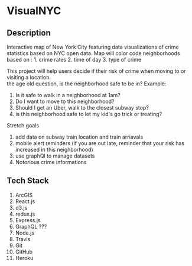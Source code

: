 # VisualNYC

## Description

Interactive map of New York City featuring data visualizations of crime statistics based on NYC open data.
  Map will color code neighborhoods based on :
    1. crime rates
    2. time of day
    3. type of crime
   
 This project will help users decide if their risk of crime when moving to or visiting a location.  
 the age old question, is the neighborhood safe to be in?  Example:
 
  1. Is it safe to walk in a neighborhood at 1am?
  2. Do I want to move to this neighborhood?
  3. Should I get an Uber, walk to the closest subway stop?
  4. is this neighborhood safe to let my kid's go trick or treating?
  
  Stretch goals
  1. add data on subway train location and train arriavals
  2. mobile alert reminders (if you are out late, reminder that your risk has increased in this neighborhood)
  3. use graphQl to manage datasets
  4. Notorious crime informations
  
  
  ## Tech Stack
  
  1. ArcGIS
  2. React.js
  3. d3.js
  4. redux.js
  5. Express.js
  6. GraphQL ???
  7. Node.js
  8. Travis
  9. Git
  10. GitHub
  11. Heroku
  
  
